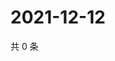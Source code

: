 # 2021-12-12

共 0 条

<!-- BEGIN WEIBO -->
<!-- 最后更新时间 Sun Dec 12 2021 10:30:20 GMT+0800 (China Standard Time) -->

<!-- END WEIBO -->
